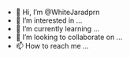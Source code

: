 - 👋 Hi, I’m @WhiteJaradprn
- 👀 I’m interested in ...
- 🌱 I’m currently learning ...
- 💞️ I’m looking to collaborate on ...
- 📫 How to reach me ...

<!---
WhiteJaradprn/WhiteJaradprn is a ✨ special ✨ repository because its `README.md` (this file) appears on your GitHub profile.
You can click the Preview link to take a look at your changes.
--->
